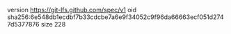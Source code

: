 version https://git-lfs.github.com/spec/v1
oid sha256:6e548db1ecdbf7b33cdcbe7a6e9f34052c9f96da66663ecf051d2747d5377876
size 228
